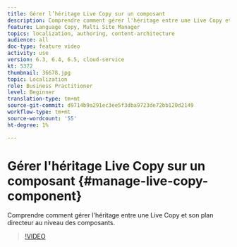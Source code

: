 ```yaml
---
title: Gérer l’héritage Live Copy sur un composant
description: Comprendre comment gérer l'héritage entre une Live Copy et son plan directeur au niveau des composants
feature: Language Copy, Multi Site Manager
topics: localization, authoring, content-architecture
audience: all
doc-type: feature video
activity: use
version: 6.3, 6.4, 6.5, cloud-service
kt: 5372
thumbnail: 36678.jpg
topic: Localization
role: Business Practitioner
level: Beginner
translation-type: tm+mt
source-git-commit: d9714b9a291ec3ee5f3dba9723de72bb120d2149
workflow-type: tm+mt
source-wordcount: '55'
ht-degree: 1%

---
```



# Gérer l&#39;héritage Live Copy sur un composant {#manage-live-copy-component}

Comprendre comment gérer l&#39;héritage entre une Live Copy et son plan directeur au niveau des composants.

>[!VIDEO](https://video.tv.adobe.com/v/36678?quality=12&learn=on)
